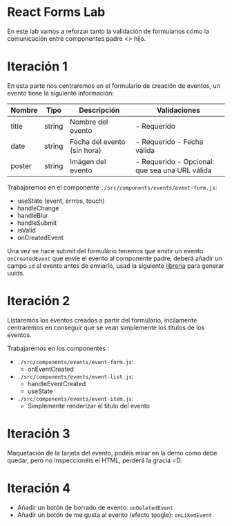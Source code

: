 # React Forms Lab

En este lab vamos a reforzar tanto la validación de formularios cómo la comunicación entre componentes padre <> hijo.


# Iteración 1

En esta parte nos centraremos en el formulario de creación de eventos, un evento tiene la siguiente información:

| Nombre      | Tipo     | Descripción                 | Validaciones                                   |
|-------------|----------|-----------------------------|------------------------------------------------|
| title       | string   | Nombre del evento           | - Requerido                                    |
| date        | string   | Fecha del evento (sin hora) | - Requerido - Fecha válida                     |
| poster      | string   | Imágen del evento           | - Requerido - Opcional: que sea una URL válida |

Trabajaremos en el componente `./src/components/events/event-form.js`:
  - useState (event, errros, touch)
  - handleChange
  - handleBlur
  - handleSubmit
  - isValid
  - onCreatedEvent

Una vez se hace submit del formulário tenemos que emitir un evento `onCreatedEvent` que envíe el evento al componente padre, deberá añadir un campo `id` al evento antes de enviarlo,
usad la siguiente [librería](https://www.npmjs.com/package/uuid) para generar uuids.


# Iteración 2

Listaremos los eventos creados a partir del formulario, incilamente centraremos en conseguir que se vean simplemente los títulos de los eventos.

Trabajaremos en los componentes :
- `./src/components/events/event-form.js`: 
  - onEventCreated
- `./src/components/events/event-list.js`: 
  - handleEventCreated
  - useState
- `./src/components/events/event-item.js`: 
  - Simplemente renderizar el título del evento


# Iteración 3

Maquetación de la tarjeta del evento, podéis mirar en la demo como debe quedar, pero no inspeccionéis el HTML, perderá la gracia =D.


# Iteración 4

- Añadir un botón de borrado de evento: `onDeletedEvent`
- Añadir un botón de me gusta al evento (efecto toogle): `onLikedEvent`
